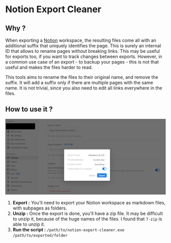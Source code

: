 # Notion Export Cleaner

## Why ?

When exporting a [Notion](https://www.notion.so/) workspace, the resulting files come all with an additional suffix that uniquely identifies the page.
This is surely an internal ID that allows to rename pages without breaking links.
This may be useful for exports too, if you want to track changes between exports.
However, in a common use case of an export - to backup your pages - this is not that useful and makes the files harder to read.

This tools aims to rename the files to their original name, and remove the suffix.
It will add a suffix only if there are multiple pages with the same name.
It is not trivial, since you also need to edit all links everywhere in the files.

## How to use it ?

![export settings](./doc/export_settings.png)

1. **Export :**
   You'll need to export your Notion workspace as markdown files, with subpages as folders.
2. **Unzip :**
   Once the export is done, you'll have a zip file. It may be difficult to unzip it, because of the huge names of the files. I found that `7-zip` is able to unzip it.
3. **Run the script :**
   `/path/to/notion-export-cleaner.exe /path/to/exported/folder`